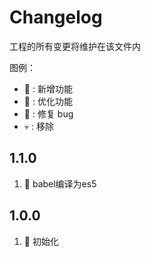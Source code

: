 #  Changelog
工程的所有变更将维护在该文件内

图例：

* 🚩 : 新增功能
* 💄 : 优化功能
* 🐞 : 修复 bug
* 💀 : 移除

## 1.1.0
1. 💄 babel编译为es5

## 1.0.0
1. 🚩 初始化
